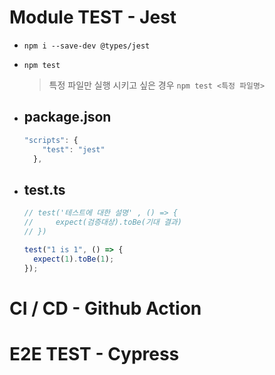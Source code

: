 # Module TEST - Jest

- `npm i --save-dev @types/jest`
- `npm test`
  > 특정 파일만 실행 시키고 싶은 경우 `npm test <특정 파일명>`
- ## package.json

  ```javascript
  "scripts": {
      "test": "jest"
    },
  ```

- ## test.ts

  ```javascript
  // test('테스트에 대한 설명' , () => {
  //     expect(검증대상).toBe(기대 결과)
  // })

  test("1 is 1", () => {
    expect(1).toBe(1);
  });
  ```

# CI / CD - Github Action

# E2E TEST - Cypress
